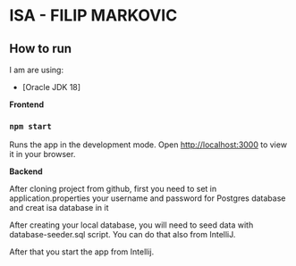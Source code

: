 # ISA - FILIP MARKOVIC




## How to run


I am are using:
- [Oracle JDK 18]

**Frontend**  
### `npm start`

Runs the app in the development mode.
Open [http://localhost:3000](http://localhost:3000) to view it in your browser.


**Backend** 

After cloning project from github, first you need to set in application.properties your username and password for Postgres database and creat isa database in it 

After creating your local database, you will need to seed data with database-seeder.sql script. You can do that also from IntelliJ. 

After that you start the app from Intellij.

 


